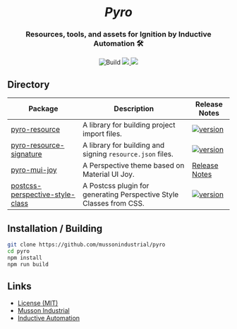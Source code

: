 <div align="center">
  <h1>
  <i>Pyro</i>
</h1>
<h3>Resources, tools, and assets for Ignition by Inductive Automation 🛠️</h3>
<p>
  <img alt="Build" src="https://github.com/mussonindustrial/pyro/actions/workflows/build.js.yml/badge.svg"/>
  <a href="https://github.com/mussonindustrial/pyro/blob/main/LICENSE">
    <img src="https://img.shields.io/badge/License-MIT-yellow.svg" />
  </a>
  <a href="https://github.com/prettier/prettier">
    <img src="https://img.shields.io/badge/styled_with-prettier-ff69b4.svg" />
  </a>
</p>
</div>

## Directory

| Package                                                                     | Description                                                         | Release Notes                                                                                                                                   |
| --------------------------------------------------------------------------- | ------------------------------------------------------------------- | ----------------------------------------------------------------------------------------------------------------------------------------------- |
| [pyro-resource](packages/pyro-resource)                                     | A library for building project import files.                        | [![version](https://img.shields.io/npm/v/pyro-resource.svg?label=%20)](packages/pyro-resource/CHANGELOG.md)                                     |
| [pyro-resource-signature](packages/pyro-resource-signature)                 | A library for building and signing `resource.json` files.           | [![version](https://img.shields.io/npm/v/pyro-resource-signature.svg?label=%20)](packages/pyro-resource-signature/CHANGELOG.md)                 |
| [pyro-mui-joy](packages/pyro-mui-joy)                                       | A Perspective theme based on Material UI Joy.                       | [Release Notes](packages/pyro-mui-joy/CHANGELOG.md)                                                                                             |
| [postcss-perspective-style-class](packages/postcss-perspective-style-class) | A Postcss plugin for generating Perspective Style Classes from CSS. | [![version](https://img.shields.io/npm/v/postcss-perspective-style-class.svg?label=%20)](packages/postcss-perspective-style-class/CHANGELOG.md) |

## Installation / Building

```sh
git clone https://github.com/mussonindustrial/pyro
cd pyro
npm install
npm run build
```

## Links

-   [License (MIT)](LICENSE)
-   [Musson Industrial](https://mussonindustrial.com/)
-   [Inductive Automation](https://inductiveautomation.com/)
